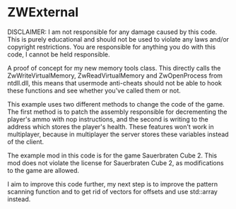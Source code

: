 # ZWExternal

DISCLAIMER: I am not responsible for any damage caused by this code. This is purely educational and should not be used to violate any laws and/or copyright restrictions. You are responsible for anything you do with this code, I cannot be held responsible.

A proof of concept for my new memory tools class. This directly calls the ZwWriteVirtualMemory, ZwReadVirtualMemory and ZwOpenProcess from ntdll.dll, this means that usermode anti-cheats should not be able to hook these functions and see whether you've called them or not.

This example uses two different methods to change the code of the game. The first method is to patch the assembly responsible for decrementing the player's ammo with nop instructions, and the second is writing to the address which stores the player's health. These features won't work in multiplayer, because in multiplayer the server stores these variables instead of the client.

The example mod in this code is for the game Sauerbraten Cube 2. This mod does not violate the license for Sauerbraten Cube 2, as modifications to the game are allowed.

I aim to improve this code further, my next step is to improve the pattern scanning function and to get rid of vectors for offsets and use std::array instead.
